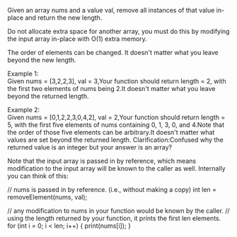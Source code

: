 Given an array nums and a value val, remove all instances of that value in-place and return the new length.

Do not allocate extra space for another array, you must do this by modifying the input array in-place with O(1) extra memory.

The order of elements can be changed. It doesn't matter what you leave beyond the new length.

Example 1:  
Given nums = [3,2,2,3], val = 3,Your function should return length = 2, with the first two elements of nums being 2.It doesn't matter what you leave beyond the returned length.

Example 2:  
Given nums = [0,1,2,2,3,0,4,2], val = 2,Your function should return length = 5, with the first five elements of nums containing 0, 1, 3, 0, and 4.Note that the order of those five elements can be arbitrary.It doesn't matter what values are set beyond the returned length.
Clarification:Confused why the returned value is an integer but your answer is an array?

Note that the input array is passed in by reference, which means modification to the input array will be known to the caller as well.
Internally you can think of this:

// nums is passed in by reference. (i.e., without making a copy)
int len = removeElement(nums, val);

// any modification to nums in your function would be known by the caller.
// using the length returned by your function, it prints the first len elements.
for (int i = 0; i < len; i++) {
    print(nums[i]);
}
